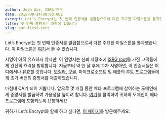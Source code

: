 ```yaml
---
author: Josh Aas, ISRG 전무
date: 2015-09-14T00:00:00Z
excerpt: Let’s Encrypt는 첫 번째 인증서를 발급함으로써 다른 주요한 마일스톤을 통과했습니다.
title: 첫 번째 증명서는 효력이 있습니다
slug: our-first-cert
---
```


Let’s Encrypt는 첫 번째 인증서를 발급함으로써 다른 주요한 마일스톤을 통과했습니다. 이 마일스톤은 [여기](https://helloworld.letsencrypt.org/)서 볼 수 있습니다.

서명이 아직 유효하지 않지만, 이 인명서는 신뢰 저장소에 [ISRG root](https://letsencrypt.org/certs/isrgrootx1.der)를 가진 고객들에게 완전히 효력을 발휘합니다. 지금부터 약 한 달 후에 교차 서명하면, 이 인증서들은 어디에서나 유효할 것입니다. [모질라](https://bugzilla.mozilla.org/show_bug.cgi?id=1204656), [구글](https://code.google.com/p/chromium/issues/detail?id=531672), 마이크로소프트 및 애플의 루트 프로그램들에게 초기 버전의 증명서를 제출하였습니다.
 
마침내 CA가 되어 기쁩니다. 앞으로 몇 개월 동안 베타 프로그램에 참여하는 도메인에게 증명서를 발급하여 가용성을 높이려 합니다. [여기](https://goo.gl/forms/kf0IGCeAk5)를 클릭하여 귀하의 도메인이 베타 프로그램에 포함되도록 요청하세요.

귀하가 Let’s Encrypt와 함께 하고 싶다면, [이 페이지](/getinvolved/)를 방문해주세요.
